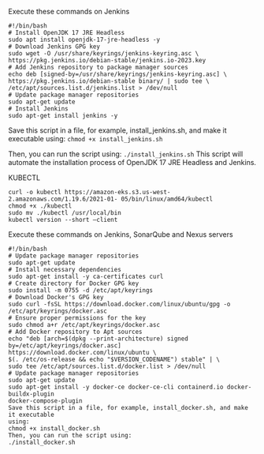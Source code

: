 Execute these commands on Jenkins

```
#!/bin/bash
# Install OpenJDK 17 JRE Headless
sudo apt install openjdk-17-jre-headless -y
# Download Jenkins GPG key
sudo wget -O /usr/share/keyrings/jenkins-keyring.asc \
https://pkg.jenkins.io/debian-stable/jenkins.io-2023.key
# Add Jenkins repository to package manager sources
echo deb [signed-by=/usr/share/keyrings/jenkins-keyring.asc] \
https://pkg.jenkins.io/debian-stable binary/ | sudo tee \
/etc/apt/sources.list.d/jenkins.list > /dev/null
# Update package manager repositories
sudo apt-get update
# Install Jenkins
sudo apt-get install jenkins -y
```
Save this script in a file, for example, install_jenkins.sh, and make it executable
using:
`chmod +x install_jenkins.sh`

Then, you can run the script using:
`./install_jenkins.sh`
This script will automate the installation process of OpenJDK 17 JRE Headless
and Jenkins.

KUBECTL
```
curl -o kubectl https://amazon-eks.s3.us-west-2.amazonaws.com/1.19.6/2021-01- 05/bin/linux/amd64/kubectl
chmod +x ./kubectl
sudo mv ./kubectl /usr/local/bin
kubectl version --short –client
```

Execute these commands on Jenkins, SonarQube and Nexus servers

```
#!/bin/bash
# Update package manager repositories
sudo apt-get update
# Install necessary dependencies
sudo apt-get install -y ca-certificates curl
# Create directory for Docker GPG key
sudo install -m 0755 -d /etc/apt/keyrings
# Download Docker's GPG key
sudo curl -fsSL https://download.docker.com/linux/ubuntu/gpg -o
/etc/apt/keyrings/docker.asc
# Ensure proper permissions for the key
sudo chmod a+r /etc/apt/keyrings/docker.asc
# Add Docker repository to Apt sources
echo "deb [arch=$(dpkg --print-architecture) signed
by=/etc/apt/keyrings/docker.asc] https://download.docker.com/linux/ubuntu \
$(. /etc/os-release && echo "$VERSION_CODENAME") stable" | \
sudo tee /etc/apt/sources.list.d/docker.list > /dev/null
# Update package manager repositories
sudo apt-get update
sudo apt-get install -y docker-ce docker-ce-cli containerd.io docker-buildx-plugin
docker-compose-plugin
Save this script in a file, for example, install_docker.sh, and make it executable
using:
chmod +x install_docker.sh
Then, you can run the script using:
./install_docker.sh
```

